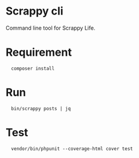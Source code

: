 # Scrappy cli

Command line tool for Scrappy Life.

# Requirement

      composer install

# Run

      bin/scrappy posts | jq

# Test

      vendor/bin/phpunit --coverage-html cover test
